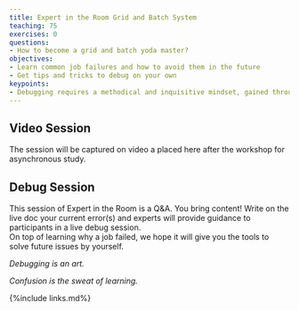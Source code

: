 ```yaml
---
title: Expert in the Room Grid and Batch System
teaching: 75
exercises: 0
questions:
- How to become a grid and batch yoda master?
objectives:  
- Learn common job failures and how to avoid them in the future
- Get tips and tricks to debug on your own
keypoints: 
- Debugging requires a methodical and inquisitive mindset, gained through experience and good bookkeeping (write down how to you solved past issues!)
---
```


## Video Session

The session will be captured on video a placed here after the workshop for asynchronous study.

<!--coming soon
<center>
<iframe width="560" height="315" src="https://www.youtube.com/embed/" title="DUNE Computing Tutorial May 2022 Expert in the Room Grid and Batch System" frameborder="0" allow="accelerometer; autoplay; clipboard-write; encrypted-media; gyroscope; picture-in-picture" allowfullscreen></iframe>
</center>-->

## Debug Session

This session of Expert in the Room is a Q&A. You bring content!
Write on the live doc your current error(s) and experts will provide guidance to participants in a live debug session.  
On top of learning why a job failed, we hope it will give you the tools to solve future issues by yourself. 


*Debugging is an art.*  


*Confusion is the sweat of learning.*



{%include links.md%} 
